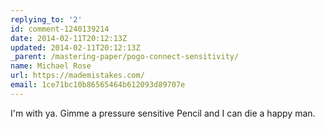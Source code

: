 ```yaml
---
replying_to: '2'
id: comment-1240139214
date: 2014-02-11T20:12:13Z
updated: 2014-02-11T20:12:13Z
_parent: /mastering-paper/pogo-connect-sensitivity/
name: Michael Rose
url: https://mademistakes.com/
email: 1ce71bc10b86565464b612093d89707e
---
```


I'm with ya. Gimme a pressure sensitive Pencil and I can die a happy man.
